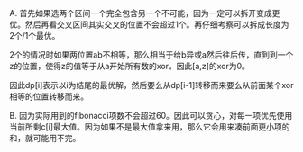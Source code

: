 A. 首先如果选两个区间一个完全包含另一个不可能，因为一定可以拆开变成更优。然后再看交叉区间其实交叉的位置不会超过1个。再仔细考察可以拆成长度为2个/1个最优。

   2个的情况时如果两位置ab不相等，那么相当于给b异或a然后往后传，直到到一个z的位置，使得z的值等于从a开始所有数的xor。因此[a,z]的xor为0。
   
   因此dp[i]表示以i为结尾的最优解，然后要么从dp[i-1]转移而来要么从前面某个xor相等的位置转移而来。

B. 因为实际用到的fibonacci项数不会超过60。因此可以贪心，对每一项优先使用当前所剩c[i]最大值。因为如果不是最大值拿来用，那么它会用来凑前面更小项的和，就可能用不完。
